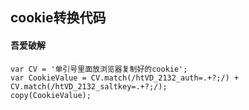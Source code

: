 ## cookie转换代码

#### **吾爱破解**

```
var CV = '单引号里面放浏览器复制好的cookie';
var CookieValue = CV.match(/htVD_2132_auth=.+?;/) + CV.match(/htVD_2132_saltkey=.+?;/);
copy(CookieValue);
```
